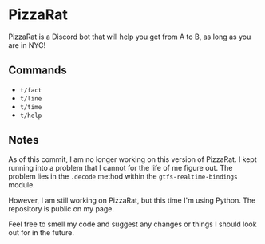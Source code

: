 # PizzaRat
PizzaRat is a Discord bot that will help you get from A to B, as long as you are in NYC!

## Commands
  * `t/fact`
  * `t/line`
  * `t/time`
  * `t/help`

## Notes
As of this commit, I am no longer working on this version of PizzaRat. I kept running into a problem that I cannot for the life of me figure out. The problem lies in the `.decode` method within the `gtfs-realtime-bindings` module.

However, I am still working on PizzaRat, but this time I'm using Python. The repository is public on my page.

Feel free to smell my code and suggest any changes or things I should look out for in the future.